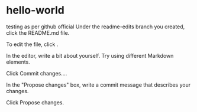 # hello-world
testing as per github official
Under the readme-edits branch you created, click the README.md file.

To edit the file, click .

In the editor, write a bit about yourself. Try using different Markdown elements.

Click Commit changes....

In the "Propose changes" box, write a commit message that describes your changes.

Click Propose changes.
